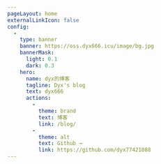 ```yaml
---
pageLayout: home
externalLinkIcon: false
config:
  -
    type: banner
    banner: https://oss.dyx666.icu/image/bg.jpg
    bannerMask:
      light: 0.1
      dark: 0.3
    hero:
      name: dyx的博客
      tagline: Dyx's blog
      text: dyx666
      actions:
        -
          theme: brand
          text: 博客
          link: /blog/
        -
          theme: alt
          text: Github →
          link: https://github.com/dyx77421088
---
```

